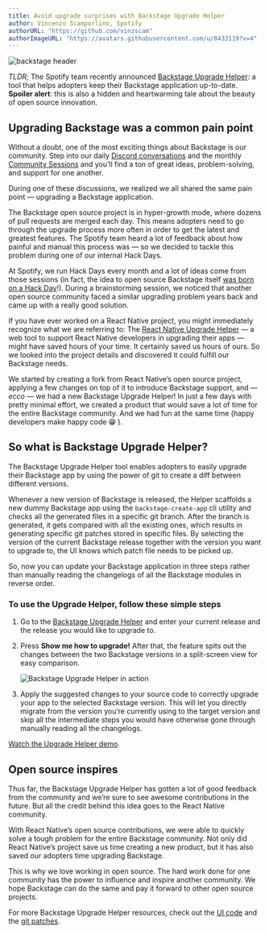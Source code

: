 ```yaml
---
title: Avoid upgrade surprises with Backstage Upgrade Helper
author: Vincenzo Scamporlino, Spotify
authorURL: "https://github.com/vinzscam"
authorImageURL: "https://avatars.githubusercontent.com/u/8433119?v=4"
---
```


![backstage header](assets/22-03-04/backstage-upgrade-helper-post-header.png)

_TLDR;_ The Spotify team recently announced [Backstage Upgrade Helper](https://backstage.github.io/upgrade-helper): a tool that helps adopters keep their Backstage application up-to-date. **Spoiler alert**: this is also a hidden and heartwarming tale about the beauty of open source innovation.

<!--truncate-->

## Upgrading Backstage was a common pain point

Without a doubt, one of the most exciting things about Backstage is our community. Step into our daily [Discord conversations](https://discord.gg/sBEF5VkG) and the monthly [Community Sessions](https://www.youtube.com/watch?v=0QMQYSTKAx0) and you’ll find a ton of great ideas, problem-solving, and support for one another.

During one of these discussions, we realized we all shared the same pain point — upgrading a Backstage application.

The Backstage open source project is in hyper-growth mode, where dozens of pull requests are merged each day. This means adopters need to go through the upgrade process more often in order to get the latest and greatest features. The Spotify team heard a lot of feedback about how painful and manual this process was — so we decided to tackle this problem during one of our internal Hack Days.

At Spotify, we run Hack Days every month and a lot of ideas come from those sessions (in fact, the idea to open source Backstage itself [was born on a Hack Day](https://open.spotify.com/episode/332yTwGiILGKTS7dsHCj2P)!). During a brainstorming session, we noticed that another open source community faced a similar upgrading problem years back and came up with a really good solution.

If you have ever worked on a React Native project, you might immediately recognize what we are referring to: The [React Native Upgrade Helper](https://github.com/react-native-community/upgrade-helper) — a web tool to support React Native developers in upgrading their apps — might have saved hours of your time. It certainly saved us hours of ours. So we looked into the project details and discovered it could fulfill our Backstage needs.

We started by creating a fork from React Native’s open source project, applying a few changes on top of it to introduce Backstage support, and — _ecco_ — we had a new Backstage Upgrade Helper! In just a few days with pretty minimal effort, we created a product that would save a lot of time for the entire Backstage community. And we had fun at the same time (happy developers make happy code 😁 ).

## So what is Backstage Upgrade Helper?

The Backstage Upgrade Helper tool enables adopters to easily upgrade their Backstage app by using the power of git to create a diff between different versions.

Whenever a new version of Backstage is released, the Helper scaffolds a new dummy Backstage app using the `backstage-create-app` cli utility and checks all the generated files in a specific git branch. After the branch is generated, it gets compared with all the existing ones, which results in generating specific git patches stored in specific files. By selecting the version of the current Backstage release together with the version you want to upgrade to, the UI knows which patch file needs to be picked up.

So, now you can update your Backstage application in three steps rather than manually reading the changelogs of all the Backstage modules in reverse order.

### To use the Upgrade Helper, follow these simple steps

1. Go to the [Backstage Upgrade Helper](https://backstage.github.io/upgrade-helper) and enter your current release and the release you would like to upgrade to.

2. Press **Show me how to upgrade!** After that, the feature spits out the changes between the two Backstage versions in a split-screen view for easy comparison.

   ![Backstage Upgrade Helper in action](assets/22-03-04/backstage-upgrade-helper.gif)

3. Apply the suggested changes to your source code to correctly upgrade your app to the selected Backstage version. This will let you directly migrate from the version you’re currently using to the target version and skip all the intermediate steps you would have otherwise gone through manually reading all the changelogs.

[Watch the Upgrade Helper demo](https://youtu.be/nYjI2j-lWEM?t=410).

## Open source inspires

Thus far, the Backstage Upgrade Helper has gotten a lot of good feedback from the community and we’re sure to see awesome contributions in the future. But all the credit behind this idea goes to the React Native community.

With React Native’s open source contributions, we were able to quickly solve a tough problem for the entire Backstage community. Not only did React Native’s project save us time creating a new product, but it has also saved our adopters time upgrading Backstage.

This is why we love working in open source. The hard work done for one community has the power to influence and inspire another community. We hope Backstage can do the same and pay it forward to other open source projects.

For more Backstage Upgrade Helper resources, check out the [UI code](https://github.com/backstage/upgrade-helper) and the [git patches](https://github.com/backstage/upgrade-helper-diff).
